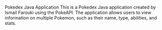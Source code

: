 Pokedex Java Application
This is a Pokedex Java application created by Ismail Farouki using the PokeAPI.
The application allows users to view information on multiple Pokemon, such as their name, type, abilities, and stats.
